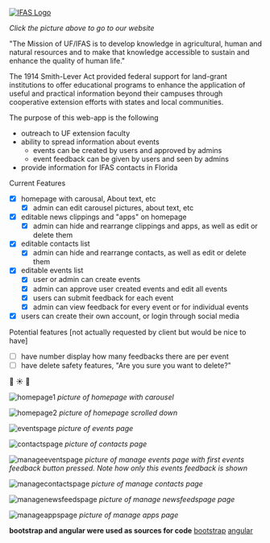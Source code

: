 [![IFAS Logo](http://ics.ifas.ufl.edu/images/branding/web-logos/IFASWeb2013.png)](https://team7capp.herokuapp.com)

*Click the picture above to go to our website*

"The Mission of UF/IFAS is to develop knowledge in agricultural, human and natural resources and to make that knowledge accessible to sustain and enhance the quality of human life."

The 1914 Smith-Lever Act provided federal support for land-grant institutions to offer educational programs to enhance the application of useful and practical information beyond their campuses through cooperative extension efforts with states and local communities. 

The purpose of this web-app is the following
* outreach to UF extension faculty
* ability to spread information about events 
  * events can be created by users and approved by admins
  * event feedback can be given by users and seen by admins
* provide information for IFAS contacts in Florida


Current Features
- [x] homepage with carousal, About text, etc  
  - [x] admin can edit carousel pictures, about text, etc
- [x] editable news clippings and "apps" on homepage
  - [x] admin can hide and rearrange clippings and apps, as well as edit or delete them
- [x] editable contacts list
  - [x] admin can hide and rearrange contacts, as well as edit or delete them
- [x] editable events list
  - [x] user or admin can create events
  - [x] admin can approve user created events and edit all events
  - [x] users can submit feedback for each event
  - [x] admin can view feedback for every event or for individual events
- [x] users can create their own account, or login through social media

Potential features [not actually requested by client but would be nice to have]
- [ ] have number display how many feedbacks there are per event 
- [ ] have delete safety features, "Are you sure you want to delete?"

:clap: :sunny: :peach:

![homepage1](https://github.com/CEN3031-7C/project/blob/master/pictures/homepage.png)
*picture of homepage with carousel*

![homepage2](https://github.com/CEN3031-7C/project/blob/master/pictures/homepage2.png)
*picture of homepage scrolled down*

![eventspage](https://github.com/CEN3031-7C/project/blob/master/pictures/events.png)
*picture of events page*

![contactspage](https://github.com/CEN3031-7C/project/blob/master/pictures/contacts.png)
*picture of contacts page*

![manageeventspage](https://github.com/CEN3031-7C/project/blob/master/pictures/manageEvents.png)
*picture of manage events page with first events feedback button pressed. Note how only this events feedback is shown*

![managecontactspage](https://github.com/CEN3031-7C/project/blob/master/pictures/manageContacts.png)
*picture of manage contacts page*

![managenewsfeedspage](https://github.com/CEN3031-7C/project/blob/master/pictures/manageNewsfeed.png)
*picture of manage newsfeedspage page*

![manageappspage](https://github.com/CEN3031-7C/project/blob/master/pictures/manage_apps.png)
*picture of manage apps page*

**bootstrap and angular were used as sources for code**
[bootstrap](http://getbootstrap.com/javascript/)
[angular](https://angularjs.org/)
